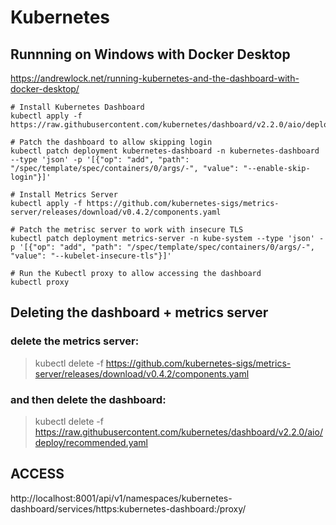 # Kubernetes

## Runnning on Windows with Docker Desktop

https://andrewlock.net/running-kubernetes-and-the-dashboard-with-docker-desktop/


```
# Install Kubernetes Dashboard
kubectl apply -f https://raw.githubusercontent.com/kubernetes/dashboard/v2.2.0/aio/deploy/recommended.yaml

# Patch the dashboard to allow skipping login
kubectl patch deployment kubernetes-dashboard -n kubernetes-dashboard --type 'json' -p '[{"op": "add", "path": "/spec/template/spec/containers/0/args/-", "value": "--enable-skip-login"}]'

# Install Metrics Server
kubectl apply -f https://github.com/kubernetes-sigs/metrics-server/releases/download/v0.4.2/components.yaml

# Patch the metrisc server to work with insecure TLS
kubectl patch deployment metrics-server -n kube-system --type 'json' -p '[{"op": "add", "path": "/spec/template/spec/containers/0/args/-", "value": "--kubelet-insecure-tls"}]'

# Run the Kubectl proxy to allow accessing the dashboard
kubectl proxy
```


## Deleting the dashboard + metrics server


### delete the metrics server:

> kubectl delete -f https://github.com/kubernetes-sigs/metrics-server/releases/download/v0.4.2/components.yaml

### and then delete the dashboard:

> kubectl delete -f https://raw.githubusercontent.com/kubernetes/dashboard/v2.2.0/aio/deploy/recommended.yaml



## ACCESS

http://localhost:8001/api/v1/namespaces/kubernetes-dashboard/services/https:kubernetes-dashboard:/proxy/